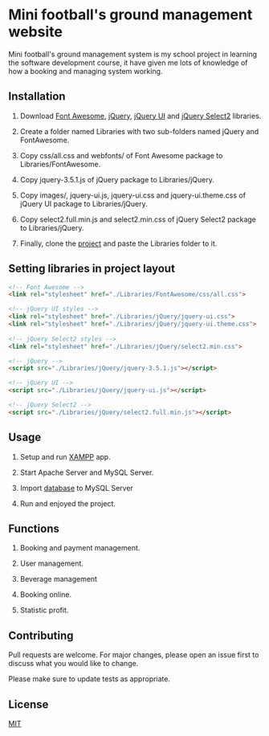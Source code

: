 # Mini football's ground management website

Mini football's ground management system is my school project in learning the software development course, it have given me lots of knowledge of how a booking and managing system working.

## Installation

1. Download [Font Awesome](https://fontawesome.com/download), [jQuery](https://code.jquery.com/jquery-3.5.1.js), [jQuery UI](https://jqueryui.com/resources/download/jquery-ui-1.12.1.zip) and [jQuery Select2](https://select2.org/getting-started/installation) libraries.

2. Create a folder named Libraries with two sub-folders named jQuery and FontAwesome.

3. Copy css/all.css and webfonts/ of Font Awesome package to Libraries/FontAwesome.

4. Copy jquery-3.5.1.js of jQuery package to Libraries/jQuery.

5. Copy images/, jquery-ui.js, jquery-ui.css and jquery-ui.theme.css of jQuery UI package to Libraries/jQuery.

6. Copy select2.full.min.js and select2.min.css of jQuery Select2 package to Libraries/jQuery.

7. Finally, clone the [project](https://github.com/K-Kyler/mini-football-ground-management) and paste the Libraries folder to it.

## Setting libraries in project layout

```html
<!-- Font Awesome -->
<link rel="stylesheet" href="./Libraries/FontAwesome/css/all.css">

<!-- jQuery UI styles -->
<link rel="stylesheet" href="./Libraries/jQuery/jquery-ui.css">
<link rel="stylesheet" href="./Libraries/jQuery/jquery-ui.theme.css">
        
<!-- jQuery Select2 styles -->
<link rel="stylesheet" href="./Libraries/jQuery/select2.min.css">

<!-- jQuery -->
<script src="./Libraries/jQuery/jquery-3.5.1.js"></script>

<!-- jQuery UI -->
<script src="./Libraries/jQuery/jquery-ui.js"></script>     

<!-- jQuery Select2 -->
<script src="./Libraries/jQuery/select2.full.min.js"></script>
```

## Usage
1. Setup and run [XAMPP](https://www.apachefriends.org/download.html) app.

2. Start Apache Server and MySQL Server.

3. Import [database](https://github.com/k-kyler/mini-football-ground-management/blob/master/mini_football_ground_management.sql) to MySQL Server

4. Run and enjoyed the project.

## Functions

1. Booking and payment management.

2. User management.

3. Beverage management

4. Booking online.

5. Statistic profit.

## Contributing
Pull requests are welcome. For major changes, please open an issue first to discuss what you would like to change.

Please make sure to update tests as appropriate.

## License
[MIT](https://choosealicense.com/licenses/mit/)
